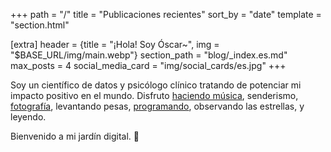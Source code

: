 +++
path = "/"
title = "Publicaciones recientes"
sort_by = "date"
template = "section.html"

[extra]
header = {title = "¡Hola! Soy Óscar~", img = "$BASE_URL/img/main.webp"}
section_path = "blog/_index.es.md"
max_posts = 4
social_media_card = "img/social_cards/es.jpg"
+++

Soy un científico de datos y psicólogo clínico tratando de potenciar mi impacto positivo en el mundo. Disfruto [haciendo música](https://soundcloud.com/oskerwyld/sets/ii_album), senderismo, [fotografía](https://instagram.com/oskerwyld), levantando pesas, [programando](https://github.com/welpo), observando las estrellas, y leyendo.

Bienvenido a mi jardín digital. 🌱
